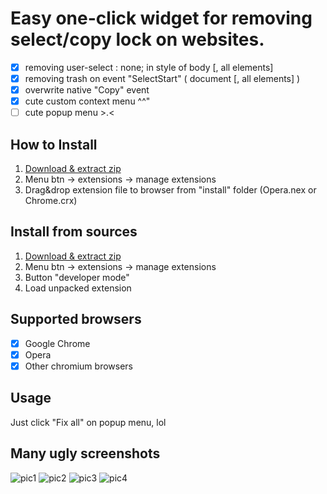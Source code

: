 # Easy one-click widget for removing select/copy lock on websites.

- [x] removing user-select : none; in style of body [, all elements]
- [x] removing trash on event "SelectStart" ( document [, all elements] )
- [x] overwrite native "Copy" event
- [x] cute custom context menu ^^"
- [ ] cute popup menu >.<

## How to Install

1. [Download & extract zip](https://github.com/JustAddAcid/UsrSelecterExtensionChrome/archive/master.zip)
2. Menu btn -> extensions -> manage extensions
3. Drag&drop extension file to browser from "install" folder (Opera.nex or Chrome.crx)

## Install from sources

1. [Download & extract zip](https://github.com/JustAddAcid/UsrSelecterExtensionChrome/archive/master.zip)
2. Menu btn -> extensions -> manage extensions
3. Button "developer mode"
4. Load unpacked extension

## Supported browsers

- [x] Google Chrome
- [x] Opera
- [x] Other chromium browsers

## Usage

 Just click "Fix all" on popup menu, lol

## Many ugly screenshots

![pic1](http://s009.radikal.ru/i310/1701/8b/c5acb84376b8.png)
![pic2](http://s020.radikal.ru/i709/1701/50/9cff6a689ff8.png)
![pic3](http://s010.radikal.ru/i311/1701/72/bf1fea981218.png)
![pic4](http://s019.radikal.ru/i639/1701/76/3b714eee8fbe.png)
